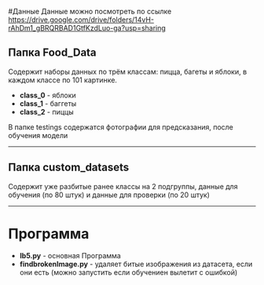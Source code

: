 #Данные
Данные можно посмотреть по ссылке https://drive.google.com/drive/folders/14vH-rAhDm1_gBRQRBAD1GtfKzdLuo-ga?usp=sharing
## Папка Food_Data
Содержит наборы данных по трём классам: пицца, багеты и яблоки, в каждом классе по 101 картинке.

- **class_0** - яблоки
- **class_1** - баггеты
- **class_2** - пиццы

В папке testings содержатся фотографии для предсказания, после обучения модели

---

## Папка custom_datasets
Содержит уже разбитые ранее классы на 2 подгруппы, данные для обучения (по 80 штук) и данные для проверки (по 20 штук)

---

# Программа 

- **lb5.py** - основная Программа
- **findbrokenImage.py** - удаляет битые изображения из датасета, если они есть (можно запустить если обучениен вылетит с ошибкой)
